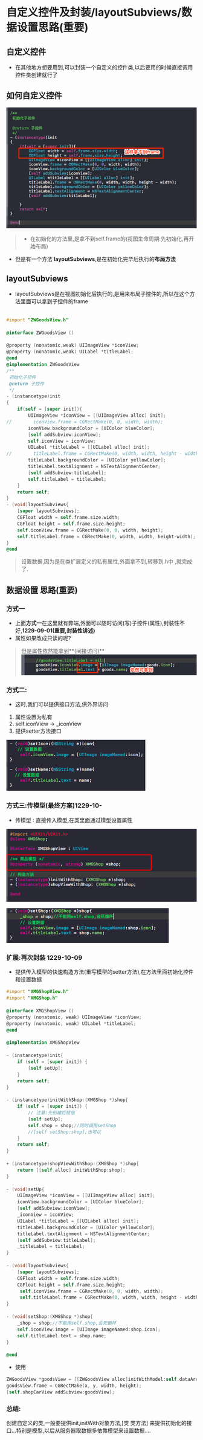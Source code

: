 # 自定义控件及封装/layoutSubviews/数据设置思路(重要)

## 自定义控件
* 在其他地方想要用到,可以封装一个自定义的控件类,以后要用的时候直接调用控件类创建就行了

## 如何自定义控件

![](/1229/images/WX20170722-165350.png)

> * 在初始化的方法里,是拿不到self.frame的(视图生命周期:先初始化,再开始布局)

* 但是有一个方法 **layoutSubviews**,是在初始化完毕后执行的**布局方法**

## layoutSubviews
* layoutSubviews是在视图初始化后执行的,是用来布局子控件的,所以在这个方法里面可以拿到子控件的frame

```objectivec

#import "ZWGoodsView.h"

@interface ZWGoodsView ()

@property (nonatomic,weak) UIImageView *iconView;
@property (nonatomic,weak) UILabel *titleLabel;
@end
@implementation ZWGoodsView
/**
 初始化子控件
 @return 子控件
 */
- (instancetype)init
{
    if(self = [super init]){
        UIImageView *iconView = [[UIImageView alloc] init];
//        iconView.frame = CGRectMake(0, 0, width, width);
        iconView.backgroundColor = [UIColor blueColor];
        [self addSubview:iconView];
        self.iconView = iconView;
        UILabel *titleLabel = [[UILabel alloc] init];
//        titleLabel.frame = CGRectMake(0, width, width, height - width);
        titleLabel.backgroundColor = [UIColor yellowColor];
        titleLabel.textAlignment = NSTextAlignmentCenter;
        [self addSubview:titleLabel];
        self.titleLabel = titleLabel;
    }
    return self;
}
- (void)layoutSubviews{
    [super layoutSubviews];
    CGFloat width = self.frame.size.width;
    CGFloat height = self.frame.size.height;
    self.iconView.frame = CGRectMake(0, 0, width, height);
    self.titleLabel.frame = CGRectMake(0, width, width, height-width);
}
@end

```
> 设置数据,因为是在类扩展定义的私有属性,外面拿不到,转移到.h中
,就完成了.

## 数据设置 思路(重要)
### 方式一
* 上面**方式一**在这里就有弊端,外面可以随时访问(写)子控件(属性),封装性不好,**1229-09-01(重要,封装性讲述)**
* 属性如果改成只读的呢?
> 但是属性依然能拿到**(间接访问)**
![](/1229/images/WX20170722-174848.png)

### 方式二:
* 这时,我们可以提供接口方法,供外界访问
1. 属性设置为私有
2. self.iconView -> _iconView
3. 提供setter方法接口

![](/1229/images/WX20170722-175541.png)

### 方式三:传模型(最终方案)1229-10-
* 传模型 : 直接传入模型,在类里面通过模型设置属性

![](/1229/images/WX20170722-180902.png)

![](/1229/images/WX20170722-180752.png)

### 扩展:再次封装 1229-10-09
* 提供传入模型的快速构造方法(重写模型的setter方法),在方法里面初始化控件和设置数据

```objectivec
#import "XMGShopView.h"
#import "XMGShop.h"

@interface XMGShopView ()
@property (nonatomic, weak) UIImageView *iconView;
@property (nonatomic, weak) UILabel *titleLabel;
@end

@implementation XMGShopView

- (instancetype)init{
    if (self = [super init]) {
        [self setUp];
    }
    return self;
}

- (instancetype)initWithShop:(XMGShop *)shop{
    if (self = [super init]) {
        // 注意:先创建后赋值
        [self setUp];
        self.shop = shop;//同时调用setShop
        //[self setShop:shop];也可以
    }
    return self;
}

+ (instancetype)shopViewWithShop:(XMGShop *)shop{
    return [[self alloc] initWithShop:shop];
}

- (void)setUp{
    UIImageView *iconView = [[UIImageView alloc] init];
    iconView.backgroundColor = [UIColor blueColor];
    [self addSubview:iconView];
    _iconView = iconView;
    UILabel *titleLabel = [[UILabel alloc] init];
    titleLabel.backgroundColor = [UIColor yellowColor];
    titleLabel.textAlignment = NSTextAlignmentCenter;
    [self addSubview:titleLabel];
    _titleLabel = titleLabel;
}

- (void)layoutSubviews{
    [super layoutSubviews];
    CGFloat width = self.frame.size.width;
    CGFloat height = self.frame.size.height;
     self.iconView.frame = CGRectMake(0, 0, width, width);
     self.titleLabel.frame = CGRectMake(0, width, width, height - width);
}

- (void)setShop:(XMGShop *)shop{
    _shop = shop;//不能用self.shop,会死循环
    self.iconView.image = [UIImage imageNamed:shop.icon];
    self.titleLabel.text = shop.name;
}

@end
```

* 使用

```objectivec
ZWGoodsView *goodsView = [[ZWGoodsView alloc]initWithModel:self.dataArr[index]];
goodsView.frame = CGRectMake(x, y, width, height);
[self.shopCarView addSubview:goodsView];
```


### 总结:
创建自定义的类,一般要提供init,initWith对象方法,[类 类方法]
来提供初始化的接口...特别是模型,以后从服务器取数据多依靠模型来设置数据....











